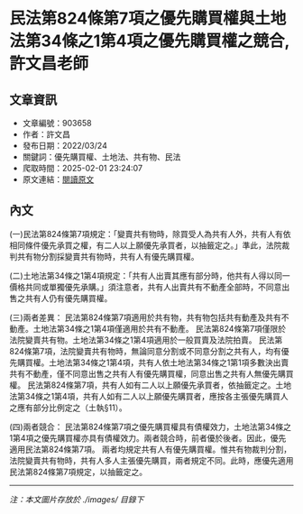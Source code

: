 # 民法第824條第7項之優先購買權與土地法第34條之1第4項之優先購買權之競合,許文昌老師

## 文章資訊
- 文章編號：903658
- 作者：許文昌
- 發布日期：2022/03/24
- 關鍵詞：優先購買權、土地法、共有物、民法
- 爬取時間：2025-02-01 23:24:07
- 原文連結：[閱讀原文](https://real-estate.get.com.tw/Columns/detail.aspx?no=903658)

## 內文


(一)民法第824條第7項規定：「變賣共有物時，除買受人為共有人外，共有人有依相同條件優先承買之權，有二人以上願優先承買者，以抽籤定之。」準此，法院裁判共有物分割採變賣共有物時，共有人有優先購買權。


(二)土地法第34條之1第4項規定：「共有人出賣其應有部分時，他共有人得以同一價格共同或單獨優先承購。」須注意者，共有人出賣共有不動產全部時，不同意出售之共有人仍有優先購買權。


(三)兩者差異：
民法第824條第7項適用於共有物，共有物包括共有動產及共有不動產。土地法第34條之1第4項僅適用於共有不動產。
民法第824條第7項僅限於法院變賣共有物。土地法第34條之1第4項適用於一般買賣及法院拍賣。
民法第824條第7項，法院變賣共有物時，無論同意分割或不同意分割之共有人，均有優先購買權。土地法第34條之1第4項，共有人依土地法第34條之1第1項多數決出賣共有不動產，僅不同意出售之共有人有優先購買權，同意出售之共有人無優先購買權。
民法第824條第7項，共有人如有二人以上願優先承買者，依抽籤定之。土地法第34條之1第4項，共有人如有二人以上願優先購買者，應按各主張優先購買人之應有部分比例定之（土執§11）。


(四)兩者競合：
民法第824條第7項之優先購買權具有債權效力，土地法第34條之1第4項之優先購買權亦具有債權效力。兩者競合時，前者優於後者。因此，優先適用民法第824條第7項。
兩者均規定共有人有優先購買權。惟共有物裁判分割，法院變賣共有物時，共有人多人主張優先購買，兩者規定不同。此時，應優先適用民法第824條第7項規定，以抽籤定之。

---
*注：本文圖片存放於 ./images/ 目錄下*
